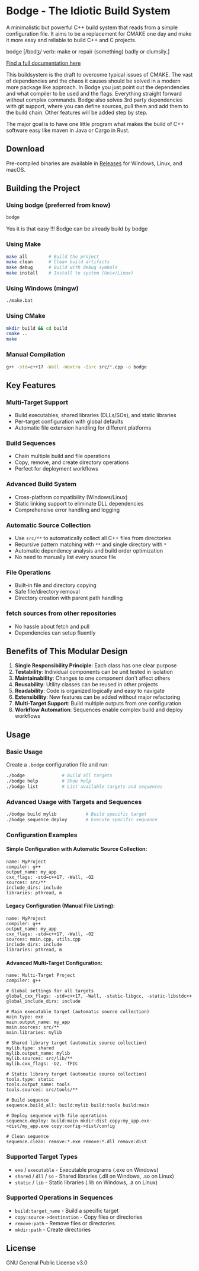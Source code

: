 # Bodge - The Idiotic Build System

A minimalistic but powerful C++ build system that reads from a simple configuration file.
It aims to be a replacement for CMAKE one day and make it more easy and reliable to build C++ and C projects.

bodge [/bɒdʒ/ verb: make or repair (something) badly or clumsily.]

[Find a full documentation here](https://el-dockerr.github.io/bodge)

This buildsystem is the draft to overcome typical issues of CMAKE. The vast of dependencies and the chaos it causes should be solved in a 
modern more package like approach. In Bodge you just point out the dependencies and what compiler to be used and the flags.
Everything straight forward without complex commands. Bodge also solves 3rd party dependencies with git support, where you can define sources, pull them 
and add them to the build chain. Other features will be added step by step.

The major goal is to have one little program what makes the build of C++ software easy like maven in Java or Cargo in Rust.


## Download

Pre-compiled binaries are available in [Releases](https://github.com/el-dockerr/bodge/releases) for Windows, Linux, and macOS.

## Building the Project

### Using bodge (preferred from know)
```bash
bodge
```
Yes it is that easy !!! Bodge can be already build by bodge

### Using Make
```bash
make all        # Build the project
make clean      # Clean build artifacts
make debug      # Build with debug symbols
make install    # Install to system (Unix/Linux)
```

### Using Windows (mingw)
```bash
./make.bat
```

### Using CMake
```bash
mkdir build && cd build
cmake ..
make
```

### Manual Compilation
```bash
g++ -std=c++17 -Wall -Wextra -Isrc src/*.cpp -o bodge
```

## Key Features

### **Multi-Target Support**
- Build executables, shared libraries (DLLs/SOs), and static libraries
- Per-target configuration with global defaults
- Automatic file extension handling for different platforms

### **Build Sequences**
- Chain multiple build and file operations
- Copy, remove, and create directory operations
- Perfect for deployment workflows

### **Advanced Build System**
- Cross-platform compatibility (Windows/Linux)
- Static linking support to eliminate DLL dependencies
- Comprehensive error handling and logging

### **Automatic Source Collection**
- Use `src/**` to automatically collect all C++ files from directories
- Recursive pattern matching with `**` and single directory with `*`
- Automatic dependency analysis and build order optimization
- No need to manually list every source file

### **File Operations**
- Built-in file and directory copying
- Safe file/directory removal
- Directory creation with parent path handling

### **fetch sources from other repositories**
- No hassle about fetch and pull
- Dependencies can setup fluently

## Benefits of This Modular Design

1. **Single Responsibility Principle**: Each class has one clear purpose
2. **Testability**: Individual components can be unit tested in isolation
3. **Maintainability**: Changes to one component don't affect others
4. **Reusability**: Utility classes can be reused in other projects
5. **Readability**: Code is organized logically and easy to navigate
6. **Extensibility**: New features can be added without major refactoring
7. **Multi-Target Support**: Build multiple outputs from one configuration
8. **Workflow Automation**: Sequences enable complex build and deploy workflows

## Usage

### Basic Usage
Create a `.bodge` configuration file and run:

```bash
./bodge              # Build all targets
./bodge help         # Show help
./bodge list         # List available targets and sequences
```

### Advanced Usage with Targets and Sequences

```bash
./bodge build mylib           # Build specific target
./bodge sequence deploy       # Execute specific sequence
```

### Configuration Examples

#### Simple Configuration with Automatic Source Collection:
```
name: MyProject
compiler: g++
output_name: my_app
cxx_flags: -std=c++17, -Wall, -O2
sources: src/**
include_dirs: include
libraries: pthread, m
```

#### Legacy Configuration (Manual File Listing):
```
name: MyProject
compiler: g++
output_name: my_app
cxx_flags: -std=c++17, -Wall, -O2
sources: main.cpp, utils.cpp
include_dirs: include
libraries: pthread, m
```

#### Advanced Multi-Target Configuration:
```
name: Multi-Target Project
compiler: g++

# Global settings for all targets
global_cxx_flags: -std=c++17, -Wall, -static-libgcc, -static-libstdc++
global_include_dirs: include

# Main executable target (automatic source collection)
main.type: exe
main.output_name: my_app
main.sources: src/**
main.libraries: mylib

# Shared library target (automatic source collection)
mylib.type: shared
mylib.output_name: mylib
mylib.sources: src/lib/**
mylib.cxx_flags: -O2, -fPIC

# Static library target (automatic source collection)
tools.type: static
tools.output_name: tools
tools.sources: src/tools/**

# Build sequence
sequence.build_all: build:mylib build:tools build:main

# Deploy sequence with file operations
sequence.deploy: build:main mkdir:dist copy:my_app.exe->dist/my_app.exe copy:config->dist/config

# Clean sequence
sequence.clean: remove:*.exe remove:*.dll remove:dist
```

### Supported Target Types
- `exe` / `executable` - Executable programs (.exe on Windows)
- `shared` / `dll` / `so` - Shared libraries (.dll on Windows, .so on Linux)
- `static` / `lib` - Static libraries (.lib on Windows, .a on Linux)

### Supported Operations in Sequences
- `build:target_name` - Build a specific target
- `copy:source->destination` - Copy files or directories  
- `remove:path` - Remove files or directories
- `mkdir:path` - Create directories

## License

GNU General Public License v3.0